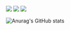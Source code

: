 ![](http://github-profile-summary-cards.vercel.app/api/cards/profile-details?username=kimdj2&theme=github_dark)
![](http://github-profile-summary-cards.vercel.app/api/cards/repos-per-language?username=kimdj2&theme=github_dark)
![](http://github-profile-summary-cards.vercel.app/api/cards/most-commit-language?username=kimdj2&theme=github_dark)

![Anurag's GitHub stats](https://github-readme-stats.vercel.app/api?username=kimdj2&show_icons=true&theme=radical)
